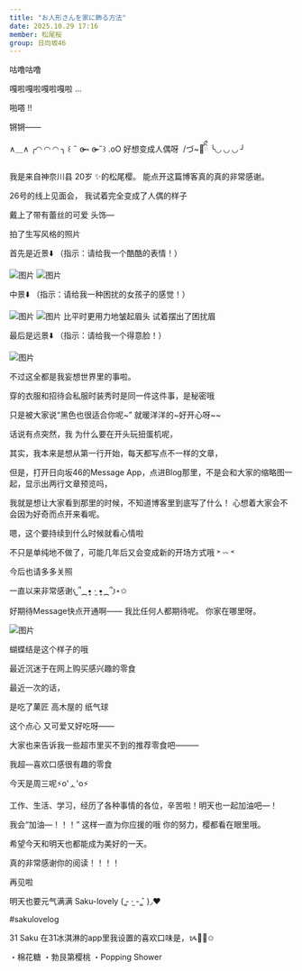 ```yaml
---
title: "お人形さんを家に飾る方法"
date: 2025.10.29 17:16
member: 松尾桜
group: 日向坂46
---
```


咕噜咕噜

嘎啦嘎啦嘎啦嘎啦 ...




啪嗒 !!





锵锵——

∧＿∧     ╭◜◝   ◜◝   ◜◝ ╮
‎꒰ ˶ ɞ̴̶̷ ༝ ɞ̴̶̷ ˶꒱  .oO 好想变成人偶呀
‎  /づ~🧸ིྀ      ╰◟◞   ◟◞   ◟◞ ╯



我是来自神奈川县 20岁 ✨️的松尾樱。
能点开这篇博客真的真的非常感谢。


26号的线上见面会，
我试着完全变成了人偶的样子

戴上了带有蕾丝的可爱
头饰—



拍了生写风格的照片

首先是近景⬇️
（指示：请给我一个酷酷的表情！）

![图片](https://cdn.hinatazaka46.com/files/14/diary/official/member/moblog/202510/mobat9sAJ.jpg)
![图片](https://cdn.hinatazaka46.com/files/14/diary/official/member/moblog/202510/mobgkjCnh.jpg)




中景⬇️
（指示：请给我一种困扰的女孩子的感觉！）

![图片](https://cdn.hinatazaka46.com/files/14/diary/official/member/moblog/202510/mobZaayx5.jpg)
![图片](https://cdn.hinatazaka46.com/files/14/diary/official/member/moblog/202510/mobAc0PvM.jpg)
比平时更用力地皱起眉头
试着摆出了困扰眉





最后是远景⬇️
（指示：请给我一个得意脸！）


![图片](https://cdn.hinatazaka46.com/files/14/diary/official/member/moblog/202510/mobDAcBlO.jpg)

不过这全都是我妄想世界里的事啦。





穿的衣服和招待会私服时装秀时是同一件这件事，是秘密哦


只是被大家说“黑色也很适合你呢~”
就暖洋洋的~好开心呀~~




话说有点突然，我
为什么要在开头玩扭蛋机呢，

其实，我本来是想从第一行开始，每天都写点不一样的文章，



但是，打开日向坂46的Message App，点进Blog那里，不是会和大家的缩略图一起，显示出两行文章预览吗，

我就是想让大家看到那里的时候，不知道博客里到底写了什么！
心想着大家会不会因为好奇而点开来看呢。



嗯，这个要持续到什么时候就看心情啦

不只是单纯地不做了，可能几年后又会变成新的开场方式哦 ˃ 𖥦 ˂


今后也请多多关照


一直以来非常感谢𐔌՞⁔•͈ ·̫ •͈⁔՞𐦯⋆✩



好期待Message快点开通啊——
我比任何人都期待呢。
你家在哪里呀。









![图片](https://cdn.hinatazaka46.com/files/14/diary/official/member/moblog/202510/mobfbeS4b.jpg)


蝴蝶结是这个样子的哦






最近沉迷于在网上购买感兴趣的零食

最近一次的话，

是吃了菓匠 高木屋的 纸气球

这个点心
又可爱又好吃呀——


大家也来告诉我一些超市里买不到的推荐零食吧———

我超—喜欢口感很有趣的零食









今天是周三呢⚡️o'ᆺ'o⚡️

工作、生活、学习，经历了各种事情的各位，辛苦啦！明天也一起加油吧—！


我会“加油—！！！”
这样一直为你应援的哦
你的努力，樱都看在眼里哦。

希望今天和明天也都能成为美好的一天。



真的非常感谢你的阅读！！！！



再见啦

明天也要元气满满 Saku-lovely ( ̳- ·̫ - ̳ˆ )◞❤︎



#sakulovelog


31 Saku
在31冰淇淋的app里我设置的喜欢口味是，ᝰ✍🏻✩‎

・棉花糖
・勃艮第樱桃
・Popping Shower